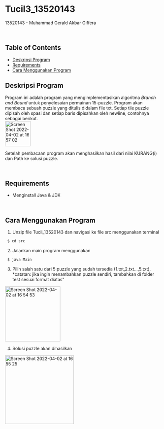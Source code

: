# Tucil3_13520143
13520143 - Muhammad Gerald Akbar Giffera

<br>

## Table of Contents
- [Deskripsi Program](#desc)
- [Requirements](#req)
- [Cara Menggunakan Program](#use)

## Deskripsi Program<a name = "desc"></a>
Program ini adalah program yang mengimplementasikan algoritma *Branch and Bound* untuk penyelesaian permainan 15-puzzle. Program akan membaca sebuah puzzle yang ditulis didalam file txt. Setiap tile puzzle dipisah oleh spasi dan setiap baris dipisahkan oleh newline, contohnya sebagai berikut. <br>
<img width="82" alt="Screen Shot 2022-04-02 at 16 57 02" src="https://user-images.githubusercontent.com/69229629/161377971-8f93869d-4686-4592-bfa6-fd6a2568027d.png">

Setelah pembacaan program akan menghasilkan hasil dari nilai KURANG(i) dan Path ke solusi puzzle. 

<br>

## Requirements<a name="req"></a>
- Menginstall Java & JDK

<br>

## Cara Menggunakan Program <a name="use"></a>
1. Unzip file Tucil_13520143 dan navigasi ke file src menggunakan terminal
```sh
 $ cd src
```
2. Jalankan main program menggunakan
```sh
 $ java Main
```
3. Pilih salah satu dari 5 puzzle yang sudah tersedia (1.txt,2.txt...,5.txt),
   *catatan: jika ingin menambahkan puzzle sendiri, tambahkan di folder test sesuai format diatas"
<img width="179" alt="Screen Shot 2022-04-02 at 16 54 53" src="https://user-images.githubusercontent.com/69229629/161377889-8dae9d46-677e-4d9d-af6f-5d6bd304f9dd.png">

4. Solusi puzzle akan dihasilkan 
<img width="223" alt="Screen Shot 2022-04-02 at 16 55 25" src="https://user-images.githubusercontent.com/69229629/161377903-f07687a1-0a83-49f2-8ffc-4827b6d72fb5.png">

